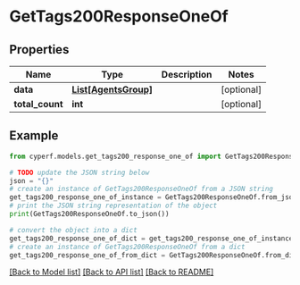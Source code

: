 # GetTags200ResponseOneOf


## Properties

Name | Type | Description | Notes
------------ | ------------- | ------------- | -------------
**data** | [**List[AgentsGroup]**](AgentsGroup.md) |  | [optional] 
**total_count** | **int** |  | [optional] 

## Example

```python
from cyperf.models.get_tags200_response_one_of import GetTags200ResponseOneOf

# TODO update the JSON string below
json = "{}"
# create an instance of GetTags200ResponseOneOf from a JSON string
get_tags200_response_one_of_instance = GetTags200ResponseOneOf.from_json(json)
# print the JSON string representation of the object
print(GetTags200ResponseOneOf.to_json())

# convert the object into a dict
get_tags200_response_one_of_dict = get_tags200_response_one_of_instance.to_dict()
# create an instance of GetTags200ResponseOneOf from a dict
get_tags200_response_one_of_from_dict = GetTags200ResponseOneOf.from_dict(get_tags200_response_one_of_dict)
```
[[Back to Model list]](../README.md#documentation-for-models) [[Back to API list]](../README.md#documentation-for-api-endpoints) [[Back to README]](../README.md)


